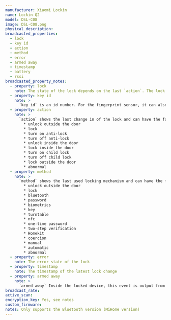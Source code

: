 ```yaml
---
manufacturer: Xiaomi Lockin
name: Lockin Q2
model: DSL-C08
image: DSL-C08.png
physical_description:
broadcasted_properties:
  - lock
  - key id
  - action
  - method
  - error
  - armed away
  - timestamp
  - battery
  - rssi
broadcasted_property_notes:
  - property: lock
    note: The state of the lock depends on the last `action`. The lock entity has five extra attributes, `action`, `method`, `error` and `key id` and `timestamp`
  - property: key id
    note: >
      `key id` is an id number. For the fingerprint sensor, it can also be `administrator` or `unknown operator`
  - property: action
    note: >
      `action` shows the last change in of the lock and can have the following values:
        * unlock outside the door
        * lock
        * turn on anti-lock
        * turn off anti-lock
        * unlock inside the door
        * lock inside the door
        * turn on child lock
        * turn off child lock
        * lock outside the door
        * abnormal
  - property: method
    note: >
      `method` shows the last used locking mechanism and can have the following values:
        * unlock outside the door
        * lock
        * bluetooth
        * password
        * biometrics
        * key
        * turntable
        * nfc
        * one-time password
        * two-step verification
        * Homekit
        * coercion
        * manual
        * automatic
        * abnormal
  - property: error
    note: The error state of the lock
  - property: timestamp
    note: The timestamp of the latest lock change
  - property: armed away
    note: >
      `armed away` Inside the locked device, this event is output from the door 'up' handle.
broadcast_rate:
active_scan:
encryption_key: Yes, see notes
custom_firmware:
notes: Only supports the Bluetooth version (MiHome version)
---
```

